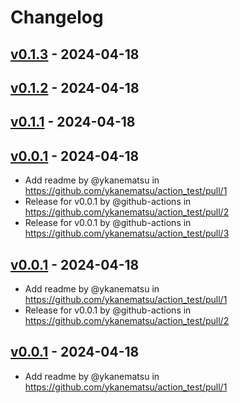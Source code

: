 # Changelog

## [v0.1.3](https://github.com/ykanematsu/action_test/compare/v0.1.2...v0.1.3) - 2024-04-18

## [v0.1.2](https://github.com/ykanematsu/action_test/compare/v0.1.1...v0.1.2) - 2024-04-18

## [v0.1.1](https://github.com/ykanematsu/action_test/compare/v0.1.0...v0.1.1) - 2024-04-18

## [v0.0.1](https://github.com/ykanematsu/action_test/commits/v0.0.1) - 2024-04-18
- Add readme by @ykanematsu in https://github.com/ykanematsu/action_test/pull/1
- Release for v0.0.1 by @github-actions in https://github.com/ykanematsu/action_test/pull/2
- Release for v0.0.1 by @github-actions in https://github.com/ykanematsu/action_test/pull/3

## [v0.0.1](https://github.com/ykanematsu/action_test/commits/v0.0.1) - 2024-04-18
- Add readme by @ykanematsu in https://github.com/ykanematsu/action_test/pull/1
- Release for v0.0.1 by @github-actions in https://github.com/ykanematsu/action_test/pull/2

## [v0.0.1](https://github.com/ykanematsu/action_test/commits/v0.0.1) - 2024-04-18
- Add readme by @ykanematsu in https://github.com/ykanematsu/action_test/pull/1
